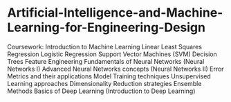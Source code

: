 # Artificial-Intelligence-and-Machine-Learning-for-Engineering-Design
Coursework:
Introduction to Machine Learning
Linear Least Squares Regression
Logistic Regression
Support Vector Machines (SVM)
Decision Trees
Feature Engineering
Fundamentals of Neural Networks (Neural Networks I)
Advanced Neural Networks concepts (Neural Networks II)
Error Metrics and their applications
Model Training techniques
Unsupervised Learning approaches
Dimensionality Reduction strategies
Ensemble Methods
Basics of Deep Learning (Introduction to Deep Learning)
